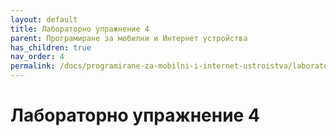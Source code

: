 ```yaml
---
layout: default
title: Лабораторно упражнение 4
parent: Програмиране за мобилни и Интернет устройства
has_children: true
nav_order: 4
permalink: /docs/programirane-za-mobilni-i-internet-ustroistva/laboratorno-uprazhnenie-3
---
```


# Лабораторно упражнение 4

